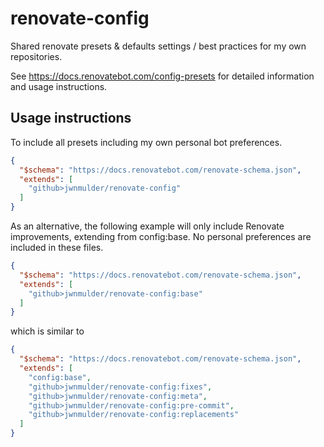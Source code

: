 # renovate-config

Shared renovate presets & defaults settings / best practices for my own repositories.

See <https://docs.renovatebot.com/config-presets> for detailed information and usage instructions.

## Usage instructions

To include all presets including my own personal bot preferences.

```json
{
  "$schema": "https://docs.renovatebot.com/renovate-schema.json",
  "extends": [
    "github>jwnmulder/renovate-config"
  ]
}
```

As an alternative, the following example will only include Renovate improvements, extending from config:base. No personal preferences are included in these files.

```json
{
  "$schema": "https://docs.renovatebot.com/renovate-schema.json",
  "extends": [
    "github>jwnmulder/renovate-config:base"
  ]
}
```

which is similar to

```json
{
  "$schema": "https://docs.renovatebot.com/renovate-schema.json",
  "extends": [
    "config:base",
    "github>jwnmulder/renovate-config:fixes",
    "github>jwnmulder/renovate-config:meta",
    "github>jwnmulder/renovate-config:pre-commit",
    "github>jwnmulder/renovate-config:replacements"
  ]
}
```
